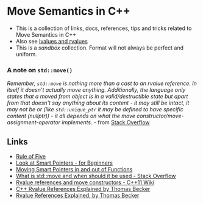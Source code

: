 # Move Semantics in C++
- This is a collection of links, docs, references, tips and tricks related to Move Semantics in C++
- Also see [lvalues and rvalues](https://github.com/nicolcarstens/Nix-Uni-Cpp/tree/master/lvalues_and_rvalues)
- This is a *sandbox* collection. Format will not always be perfect and uniform. 

### A note on `std::move()`

*Remember, `std::move` is nothing more than a cast to an rvalue reference. In itself it doesn't actually move anything. Additionally, the language only states that a moved from object is in a valid/destructible state but apart from that doesn't say anything about its content - it may still be intact, it may not be or (like `std::unique_ptr` it may be defined to have specific content (nullptr)) - it all depends on what the move constructor/move-assignment-operator implements.* - from [Stack Overflow](https://stackoverflow.com/questions/42795683/using-an-object-after-stdmove-doesnt-result-in-a-compilation-error) 

## Links
- [Rule of Five](https://cpppatterns.com/patterns/rule-of-five.html)
- [Look at Smart Pointers - for Beginners](https://www.internalpointers.com/post/beginner-s-look-smart-pointers-modern-c)
- [Moving Smart Pointers in and out of Functions](https://www.internalpointers.com/post/move-smart-pointers-and-out-functions-modern-c)
- [What is std::move and when should it be used - Stack Overflow](https://stackoverflow.com/questions/3413470/what-is-stdmove-and-when-should-it-be-used)
- [Rvalue references and move constructors - C++11 Wiki](https://en.wikipedia.org/wiki/C%2B%2B11#Rvalue_references_and_move_constructors)
- [C++ Rvalue References Explained by Thomas Becker](http://thbecker.net/articles/rvalue_references/section_01.html)
- [Rvalue References Explained, by Thomas Becker](http://thbecker.net/articles/rvalue_references/section_02.html)